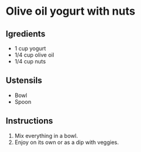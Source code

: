 # Olive oil yogurt with nuts

## Igredients

- 1 cup yogurt
- 1/4 cup olive oil
- 1/4 cup nuts

## Ustensils

- Bowl
- Spoon

## Instructions

1. Mix everything in a bowl.
2. Enjoy on its own or as a dip with veggies.

